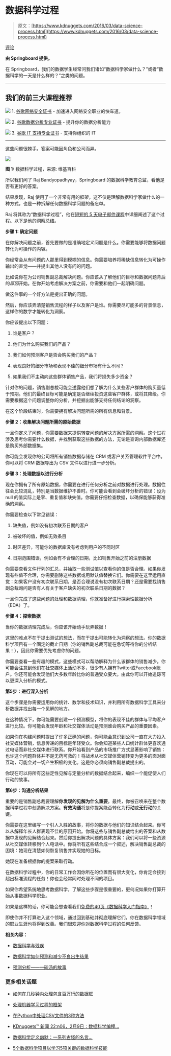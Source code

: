 # 数据科学过程

> 原文：[https://www.kdnuggets.com/2016/03/data-science-process.html](https://www.kdnuggets.com/2016/03/data-science-process.html)

[评论](#comments)

**由 Springboard 提供。**

在 Springboard，我们的数据学生经常问我们诸如“数据科学家做什么？”或者“数据科学的一天是什么样的？”之类的问题。

* * *

## 我们的前三大课程推荐

![](../Images/0244c01ba9267c002ef39d4907e0b8fb.png) 1\. [谷歌网络安全证书](https://www.kdnuggets.com/google-cybersecurity) - 加速进入网络安全职业的快车道。

![](../Images/e225c49c3c91745821c8c0368bf04711.png) 2\. [谷歌数据分析专业证书](https://www.kdnuggets.com/google-data-analytics) - 提升你的数据分析能力

![](../Images/0244c01ba9267c002ef39d4907e0b8fb.png) 3\. [谷歌 IT 支持专业证书](https://www.kdnuggets.com/google-itsupport) - 支持你组织的 IT

* * *

这些问题很棘手。答案可能因角色和公司而异。

![](../Images/d06c63b2fb245a0c79f7636f4b333f69.png)

**图 1:** 数据科学过程，来源: 维基百科

所以我们问了 Raj Bandyopadhyay，Springboard 的数据科学教育总监，看他是否有更好的答案。

结果发现，Raj 使用了一个非常有用的框架，这不仅是理解数据科学家做什么的一种方式，也是一种拆解任何数据科学问题的备忘单。

Raj 将其称为“数据科学过程”，他在[短短的 5 天电子邮件课程](http://springboard.com/resources/data-science-email)中详细阐述了这个过程。以下是他的洞察总结。

**步骤 1: 确定问题**

在你解决问题之前，首先要做的是准确地定义问题是什么。你需要能够将数据问题转化为可操作的内容。

你经常会从有问题的人那里得到模糊的信息。你需要培养将稀缺信息转化为可操作输出的直觉——并提出其他人没有问的问题。

比如说你在为公司销售副总裁解决问题。你应该从了解他们的目标和数据问题背后的*原因*开始。在你开始考虑解决方案之前，你需要和他们一起明确问题。

做这件事的一个好方法是提出正确的问题。

然后，你应该弄清楚销售流程的样子以及客户是谁。你需要尽可能多的背景信息，这样你的数字才能转化为洞察。

你应该提出以下问题：

1.  谁是客户？

1.  他们为什么购买我们的产品？

1.  我们如何预测客户是否会购买我们的产品？

1.  表现良好的细分市场和表现不佳的细分市场有什么不同？

1.  如果我们不主动向这些群体销售产品，我们将损失多少资金？

针对你的问题，销售副总裁可能会透露他们想了解为什么某些客户群体的购买量低于预期。他们的最终目标可能是确定是否继续投资这些客户群体，或将其降级。你需要根据这个问题调整你的分析，并挖掘出能够支持任何结论的洞察。

在这个阶段结束时，你需要拥有解决问题所需的所有信息和背景。

**步骤 2：收集解决问题所需的原始数据**

一旦你定义了问题，你需要数据来提供转变问题的解决方案所需的洞察。这个过程涉及思考你需要什么数据，并找到获取这些数据的方法，无论是查询内部数据库还是购买外部数据集。

你可能会发现你的公司将所有销售数据存储在 CRM 或客户关系管理软件平台中。你可以将 CRM 数据导出为 CSV 文件以进行进一步分析。

**步骤 3：处理数据以进行分析**

现在你拥有了所有原始数据，你需要在进行任何分析之前对数据进行处理。数据往往会比较混乱，特别是当数据维护不善时。你可能会看到会破坏分析的错误：设为 null 的值实际上是零、重复值和缺失值。你需要仔细检查数据，以确保能够获得准确的洞察。

你需要检查以下常见错误：

1.  缺失值，例如没有初次联系日期的客户

1.  被破坏的值，例如无效条目

1.  时区差异，可能你的数据库没有考虑到用户的不同时区

1.  日期范围错误，例如会有不合理的日期，比如销售开始之前的注册数据

你需要查看文件行列的汇总，并抽取一些测试值以查看你的值是否合理。如果你发现有些值不合理，你需要删除这些数据或用默认值替换它们。你需要在这里运用直觉：如果客户没有初次联系日期，是否合理说没有初次联系日期？还是需要找销售副总裁询问是否有人有关于客户缺失的初次联系日期的数据？

一旦你完成了这些问题的处理和数据清理，你就准备好进行探索性数据分析（EDA）了。

**步骤 4：探索数据**

当你的数据清理完成后，你应该开始动手玩弄数据！

这里的难点不在于提出测试的想法，而在于提出可能转化为洞察的想法。你的数据科学项目有一个固定的截止日期（你的销售副总裁可能在急切等待你的分析结果！），因此你需要优先考虑你的问题。

你需要查看一些有趣的模式，这些模式可以帮助解释为什么该群体的销售减少。你可能会注意到他们在社交媒体上活动不多，很少有人拥有Twitter或Facebook账户。你还可能会发现他们大多数年龄比你的普通受众要大。由此你可以开始追踪可以更深入分析的模式。

**第5步：进行深入分析**

这个步骤是你需要运用你的统计、数学和技术知识，并利用所有数据科学工具来分析数据并找出每一个见解的地方。

在这种情况下，你可能需要创建一个预测模型，将你的表现不佳的群体与平均客户进行比较。你可能会发现年龄和社交媒体活动是预测谁会购买产品的重要因素。

如果你在构建问题时提出了许多正确的问题，你可能会意识到公司一直在大力投入社交媒体营销，信息传递的目标是年轻受众。你会知道某些人口统计群体更喜欢通过电话而非社交媒体进行联系。你开始看到产品的市场推广方式显著影响了销售：也许这个问题群体并不是无药可救的！将战术从社交媒体营销转变为更多的面对面互动，可能会对一切产生积极的变化。这是你必须向销售副总裁提出的。

你现在可以将所有这些定性见解与定量分析的数据结合起来，编织一个能促使人们行动的故事。

**第6步：沟通分析结果**

重要的是销售副总裁要理解**你发现的见解为什么重要**。最终，你被召唤来在整个数据科学过程中创造解决方案。**有效沟通**将是你提案能否转化为**行动**或**无行动**的关键。

你需要在这里编写一个引人入胜的故事，将你的数据与他们的知识结合起来。你可以从解释年长人群表现不佳的原因开始。你将这些与销售副总裁给出的答案和从数据中发现的见解结合起来。然后你提出解决问题的具体方案：我们可以将一些资源从社交媒体转移到个人电话中。你将所有这些结合成一个叙述，解决销售副总裁的困境：她现在清楚如何恢复销售并实现她的目标。

她现在准备根据你的提案采取行动。

在数据科学过程中，你的日常工作会因你所在的位置而有很大变化，你肯定会接到超出标准流程的任务！你也会经常同时处理不同的项目。

如果你希望系统地思考数据科学，了解这些步骤是很重要的，更何况如果你打算开始从事数据科学职业。

如果是这样的话，你可能会想查看我们[免费的40页《数据科学入门指南》](http://springboard.com/resources/data-career-guide)！

即使你并不打算进入这个领域，通过回到基础并彻底理解它们，你在数据科学领域的职业生涯也将得到改善。我们很欢迎你对数据科学过程的任何反馈。

**相关内容：**

+   [数据科学与残疾](/2016/03/data-science-disability.html)

+   [数据科学如何预测和减少不良出生结果](/2016/01/data-science-predicts-adverse-birth-outcomes.html)

+   [预测分析——一碗汤的故事](/2015/09/predictive-analytics-soup-story.html)

### 更多相关话题

+   [如何在几秒钟内处理包含百万行的数据框](https://www.kdnuggets.com/2022/01/process-dataframe-millions-rows-seconds.html)

+   [处理机器学习过程的框架](https://www.kdnuggets.com/2018/05/general-approaches-machine-learning-process.html)

+   [在Python中处理CSV文件的3种方法](https://www.kdnuggets.com/2022/10/3-ways-process-csv-files-python.html)

+   [KDnuggets™ 新闻 22:n06，2月9日：数据科学编程…](https://www.kdnuggets.com/2022/n06.html)

+   [数据科学定义幽默：一系列古怪的名言…](https://www.kdnuggets.com/2022/02/data-science-definition-humor.html)

+   [5个数据科学项目以学习5项关键的数据科学技能](https://www.kdnuggets.com/2022/03/5-data-science-projects-learn-5-critical-data-science-skills.html)
